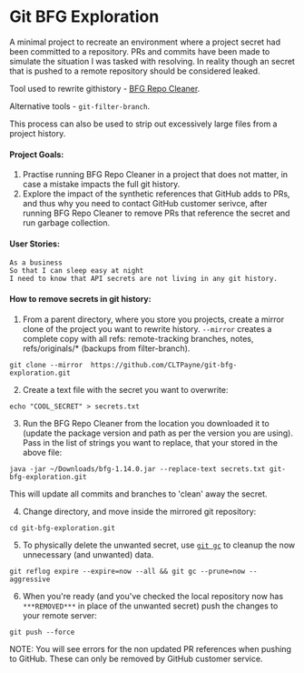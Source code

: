 # Git BFG Exploration

A minimal project to recreate an environment where a project secret had been committed to a repository. PRs and commits have been made to simulate the situation I was tasked with resolving. In reality though an secret that is pushed to a remote repository should be considered leaked.

Tool used to rewrite githistory - [BFG Repo Cleaner](https://rtyley.github.io/bfg-repo-cleaner/).

Alternative tools - `git-filter-branch`.

This process can also be used to strip out excessively large files from a project history.

#### Project Goals:

1. Practise running BFG Repo Cleaner in a project that does not matter, in case a mistake impacts the full git history.
2. Explore the impact of the synthetic references that GitHub adds to PRs, and thus why you need to contact GitHub customer serivce, after running BFG Repo Cleaner to remove PRs that reference the secret and run garbage collection.

#### User Stories:

```
As a business
So that I can sleep easy at night
I need to know that API secrets are not living in any git history.
```

#### How to remove secrets in git history:

1. From a parent directory, where you store you projects, create a mirror clone of the project you want to rewrite history. `--mirror` creates a complete copy with all refs: remote-tracking branches, notes, refs/originals/\* (backups from filter-branch).

```
git clone --mirror  https://github.com/CLTPayne/git-bfg-exploration.git
```

2. Create a text file with the secret you want to overwrite:

```
echo "COOL_SECRET" > secrets.txt
```

3. Run the BFG Repo Cleaner from the location you downloaded it to (update the package version and path as per the version you are using). Pass in the list of strings you want to replace, that your stored in the above file:

```
java -jar ~/Downloads/bfg-1.14.0.jar --replace-text secrets.txt git-bfg-exploration.git
```

This will update all commits and branches to 'clean' away the secret.

4. Change directory, and move inside the mirrored git repository:

```
cd git-bfg-exploration.git
```

5. To physically delete the unwanted secret, use [`git gc`](https://git-scm.com/docs/git-gc) to cleanup the now unnecessary (and unwanted) data.

```
git reflog expire --expire=now --all && git gc --prune=now --aggressive
```

6. When you're ready (and you've checked the local repository now has `***REMOVED***` in place of the unwanted secret) push the changes to your remote server:

```
git push --force
```

NOTE: You will see errors for the non updated PR references when pushing to GitHub. These can only be removed by GitHub customer service.
